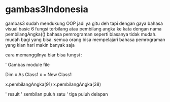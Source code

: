 # gambas3Indonesia

gambas3 sudah mendukung OOP jadi ya gitu deh tapi dengan gaya bahasa visual basic 6
fungsi terbilang atau pembilang angka ke kata dengan nama pembilangAngka(()
bahasa pemrograman seperti biasanya tidak mudah. mudah bagi yang bisa.
semua orang bisa mempelajari bahasa pemrograman yang kian hari makin banyak saja

cara memanggilnya biar bisa fungsi :

' Gambas module file

Dim x As Class1
x = New Class1

x.pembilangAngka(91)
x.pembilangAngka(38)

'  result
'  sembilan puluh satu
'  tiga puluh delapan

